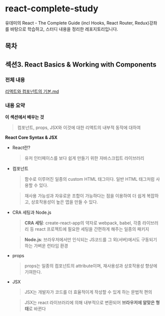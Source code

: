 # react-complete-study

유데미의 React - The Complete Guide (incl Hooks, React Router, Redux)강좌를 바탕으로 학습하고, 스터디 내용을 정리한 레포지토리입니다.

## 목차

<!-- 1. [React Basics & Working with Components](#섹션3-react-basics--working-with-components) -->

## 섹션3. React Basics & Working with Components

### 전체 내용

<a href='https://github.com/Ubermensch0608/react-complete-study/blob/main/section_03/React%20Basics%20%26%20Working%20With%20Components.md'>리액트와 컴포넌트의 기본.md</a>

### 내용 요약

**이 섹션에서 배우는 것**

> 컴포넌트, props, JSX와 이것에 대한 리액트의 내부적 동작에 대하여

**React Core Syntax & JSX**

- React란?
  > 유저 인터페이스를 보다 쉽게 만들기 위한 자바스크립트 라이브러리
- 컴포넌트

  > 함수로 이루어진 일종의 custom HTML 태그이다. 일반 HTML 태그처럼 사용할 수 있다.

  > 재사용 가능성과 자유로운 조합이 가능하다는 점을 이용하여 더 쉽게 복잡하고, 상호작용성이 높은 앱을 만들 수 있다.

- CRA 세팅과 Node.js

  > **CRA 세팅**: create-react-app의 약자로 webpack, babel, 각종 라이브러리 등 react 프로젝트에 필요한 세팅을 간편하게 해주는 일종의 패키지

  > **Node.js**: 브라우저에서만 인식되는 JS코드를 그 외(서버)에서도 구동되기 하는 가벼운 런타임 환경

- props

  > props는 일종의 컴포넌트의 attribute이며, 재사용성과 상호작용성 향상에 기여한다.

- JSX

  > JSX는 개발자가 코드를 더 효율적이게 작성할 수 있게 하는 문법적 편의

  > JSX는 react 라이브러리에 의해 내부적으로 변환되어 **브라우저에 알맞은 형태**로 바뀐다
